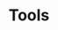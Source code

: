 ---
# Accomplishments widget.
widget: "howto"  # Widget name:  common, howto perspective, reading, cd-with-jenkins-and-docker  etc
headless: true  # This file represents a page section.
active: true  # Activate this widget? true/false
weight: 4 # Order that this section will appear.
title: "Tools"
subtitle: ""

# Date format
date_format: "Jan 2006"

# Accomplishments.
#   Add/remove as many `[[item]]` blocks below as you like.
#   `title`, `organization` and `date_start` are the required parameters.
#   Leave other parameters empty if not required.
#   Begin/end multi-line descriptions with 3 quotes `"""`.
item:
smallItem: 
 - title: "Network Segmentation - Tufin"
   summary: "tufin"
   linkText: ""
   linkUrl: "https://www.tufin.com/solutions/network-segmentation"
   openNewWindow: 
   image: "https://res.cloudinary.com/agile-seo/image/fetch/w_62,dpr_1.0,d_blank_am8gzx.png/https%3A%2F%2Flogo.clearbit.com%2Ftufin%3Fsize%3D250" 
 - title: "Networking Products, Micro Segmentation Networking"
   summary: "nutanix.com"
   linkText: ""
   linkUrl: "https://www.nutanix.com/products/networking/"
   openNewWindow: 
   image: "https://res.cloudinary.com/agile-seo/image/fetch/w_62,dpr_1.0,d_blank_am8gzx.png/https%3A%2F%2Flogo.clearbit.com%2Fnutanix.com%3Fsize%3D250" 
 - title: "Microsegmentation for Zero-Trust"
   summary: "firemon.com"
   linkText: ""
   linkUrl: "https://www.firemon.com/microsegmentation/"
   openNewWindow: 
   image: "https://res.cloudinary.com/agile-seo/image/fetch/w_62,dpr_1.0,d_blank_am8gzx.png/https%3A%2F%2Flogo.clearbit.com%2Ffiremon.com%3Fsize%3D250"
---